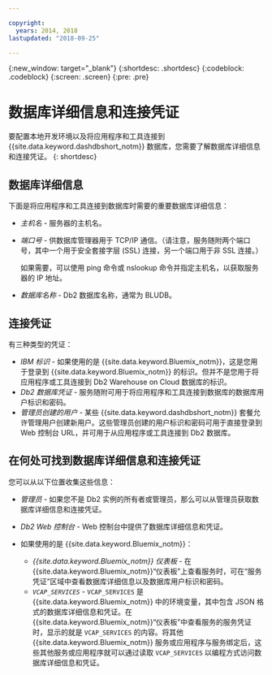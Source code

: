 ```yaml
---

copyright:
  years: 2014, 2018
lastupdated: "2018-09-25"

---
```


<!-- Attribute definitions --> 
{:new_window: target="_blank"}
{:shortdesc: .shortdesc}
{:codeblock: .codeblock}
{:screen: .screen}
{:pre: .pre}

# 数据库详细信息和连接凭证

要配置本地开发环境以及将应用程序和工具连接到 {{site.data.keyword.dashdbshort_notm}} 数据库，您需要了解数据库详细信息和连接凭证。
{: shortdesc}

## 数据库详细信息

下面是将应用程序和工具连接到数据库时需要的重要数据库详细信息：

- *主机名* - 服务器的主机名。
- *端口号* - 供数据库管理器用于 TCP/IP 通信。（请注意，服务随附两个端口号，其中一个用于安全套接字层 (SSL) 连接，另一个端口用于非 SSL 连接。）

   如果需要，可以使用 ping 命令或 nslookup 命令并指定主机名，以获取服务器的 IP 地址。
- *数据库名称* - Db2 数据库名称，通常为 BLUDB。

## 连接凭证

有三种类型的凭证：

- *IBM 标识* - 如果使用的是 {{site.data.keyword.Bluemix_notm}}，这是您用于登录到 {{site.data.keyword.Bluemix_notm}} 的标识。但并不是您用于将应用程序或工具连接到 Db2 Warehouse on Cloud 数据库的标识。
- *Db2 数据库凭证* - 服务随附可用于将应用程序和工具连接到数据库的数据库用户标识和密码。
- *管理员创建的用户* - 某些 {{site.data.keyword.dashdbshort_notm}} 套餐允许管理用户创建新用户。这些管理员创建的用户标识和密码可用于直接登录到 Web 控制台 URL，并可用于从应用程序或工具连接到 Db2 数据库。

## 在何处可找到数据库详细信息和连接凭证

您可以从以下位置收集这些信息：

- *管理员* - 如果您不是 Db2 实例的所有者或管理员，那么可以从管理员获取数据库详细信息和连接凭证。
- *Db2 Web 控制台* - Web 控制台中提供了数据库详细信息和凭证。
- 如果使用的是 {{site.data.keyword.Bluemix_notm}}： 
   
   - *{{site.data.keyword.Bluemix_notm}} 仪表板* - 在 {{site.data.keyword.Bluemix_notm}}“仪表板”上查看服务时，可在“服务凭证”区域中查看数据库详细信息以及数据库用户标识和密码。
   - *`VCAP_SERVICES`* - `VCAP_SERVICES` 是 {{site.data.keyword.Bluemix_notm}} 中的环境变量，其中包含 JSON 格式的数据库详细信息和凭证。在 {{site.data.keyword.Bluemix_notm}}“仪表板”中查看服务的服务凭证时，显示的就是 `VCAP_SERVICES` 的内容。将其他 {{site.data.keyword.Bluemix_notm}} 服务或应用程序与服务绑定后，这些其他服务或应用程序就可以通过读取 `VCAP_SERVICES` 以编程方式访问数据库详细信息和凭证。
